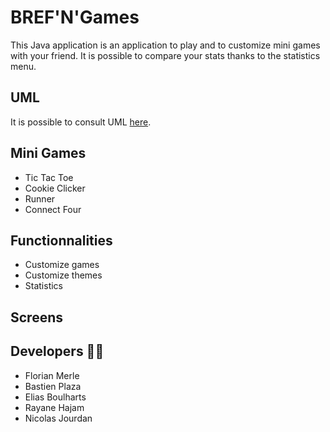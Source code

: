 # BREF'N'Games
This Java application is an application to play and to customize mini games with your friend. It is possible to compare your stats thanks to the statistics menu.

## UML
It is possible to consult UML [here](https://nicolasjourdan.github.io/brefngames/).

## Mini Games
- Tic Tac Toe
- Cookie Clicker
- Runner
- Connect Four

## Functionnalities
- Customize games
- Customize themes
- Statistics

## Screens

## Developers 👨‍💻
- Florian Merle
- Bastien Plaza
- Elias Boulharts
- Rayane Hajam
- Nicolas Jourdan

